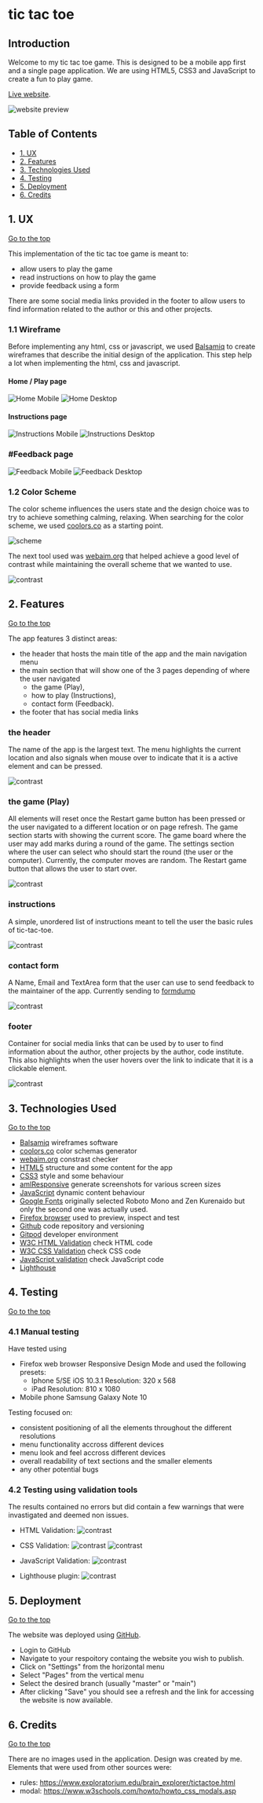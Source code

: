 # tic tac toe

## Introduction

Welcome to my tic tac toe game. This is designed to be a mobile app first and a single page application.
We are using HTML5, CSS3 and JavaScript to create a fun to play game.

[Live website](https://kaospctqc.github.io/tic-tac-toe/).

![website preview](assets/images/tic-tac-toe-responsive.webp)

## Table of Contents

-   [1. UX](#ux)
-   [2. Features](#features)
-   [3. Technologies Used](#technologies-used)
-   [4. Testing](#testing)
-   [5. Deployment](#deployment)
-   [6. Credits](#credits)

<a name="ux"></a>
## 1. UX
[Go to the top](#table-of-contents)

This implementation of the tic tac toe game is meant to:
- allow users to play the game
- read instructions on how to play the game
- provide feedback using a form

There are some social media links provided in the footer to allow users to find information related to the author or this and other projects.

### 1.1 Wireframe

Before implementing any html, css or javascript, we used [Balsamiq](https://balsamiq.com/) to create wireframes that describe the initial design of the application. This step help a lot when implementing the html, css and javascript.

#### Home / Play page
![Home Mobile](assets/images/home-mobile.webp)
![Home Desktop](assets/images/home-desktop.webp)

#### Instructions page
![Instructions Mobile](assets/images/instructions-mobile.webp)
![Instructions Desktop](assets/images/instructions-desktop.webp)

### #Feedback page
![Feedback Mobile](assets/images/feedback-mobile.webp)
![Feedback Desktop](assets/images/feedback-desktop.webp)

### 1.2 Color Scheme

The color scheme influences the users state and the design choice was to try to achieve something calming, relaxing.
When searching for the color scheme, we used [coolors.co](https://coolors.co/ebede9-d2d4c8-b8bdb5-889696-5f7470) as a starting point.

![scheme](assets/images/tic-tac-toe-color-scheme.webp)

The next tool used was [webaim.org](https://webaim.org/resources/contrastchecker/) that helped achieve a good level of contrast while maintaining the overall scheme that we wanted to use.

![contrast](assets/images/tic-tac-toe-contrast-checker.webp)

<a name="features"></a>
## 2. Features
[Go to the top](#table-of-contents)

The app features 3 distinct areas: 
- the header that hosts the main title of the app and the main navigation menu
- the main section that will show one of the 3 pages depending of where the user navigated
    - the game (Play), 
    - how to play (Instructions), 
    - contact form (Feedback).
- the footer that has social media links

### the header
The name of the app is the largest text. 
The menu highlights the current location and also signals when mouse over to indicate that it is a active element and can be pressed.

![contrast](assets/images/tic-tac-toe-header.png)

### the game (Play)
All elements will reset once the Restart game button has been pressed or the user navigated to a different location or on page refresh.
The game section starts with showing the current score. 
The game board where the user may add marks during a round of the game.
The settings section where the user can select who should start the round (the user or the computer). 
Currently, the computer moves are random.
The Restart game button that allows the user to start over.

![contrast](assets/images/tic-tac-toe-the-game.png)

### instructions
A simple, unordered list of instructions meant to tell the user the basic rules of tic-tac-toe.

![contrast](assets/images/tic-tac-toe-instructions.png)

### contact form
A Name, Email and TextArea form that the user can use to send feedback to the maintainer of the app. Currently sending to [formdump](https://formdump.codeinstitute.net/)

![contrast](assets/images/tic-tac-toe-feedback.png)

### footer
Container for social media links that can be used by to user to find information about the author, other projects by the author, code institute. This also highlights when the user hovers over the link to indicate that it is a clickable element.

![contrast](assets/images/tic-tac-toe-footer.png)

<a name="technologies-used"></a>
## 3. Technologies Used
[Go to the top](#table-of-contents)

- [Balsamiq](https://balsamiq.com/) wireframes software
- [coolors.co](https://coolors.co/) color schemas generator
- [webaim.org](https://webaim.org/resources/contrastchecker/) constrast checker
- [HTML5](https://en.wikipedia.org/wiki/HTML5) structure and some content for the app
- [CSS3](https://en.wikipedia.org/wiki/CSS) style and some behaviour
- [amIResponsive](http://ami.responsivedesign.is/) generate screenshots for various screen sizes
- [JavaScript](https://en.wikipedia.org/wiki/JavaScript) dynamic content behaviour
- [Google Fonts](https://fonts.google.com/) originally selected Roboto Mono and Zen Kurenaido but only the second one was actually used.
- [Firefox browser](https://www.mozilla.org/) used to preview, inspect and test 
- [Github](https://github.com/) code repository and versioning
- [Gitpod](https://www.gitpod.io/) developer environment
- [W3C HTML Validation](https://validator.w3.org/) check HTML code
- [W3C CSS Validation](https://jigsaw.w3.org/css-validator/) check CSS code
- [JavaScript validation](https://jshint.com/) check JavaScript code
- [Lighthouse](https://developers.google.com/web/tools/lighthouse)

<a name="testing"></a>
## 4. Testing
[Go to the top](#table-of-contents)

### 4.1 Manual testing

Have tested using 
- Firefox web browser Responsive Design Mode and used the following presets:
    - Iphone 5/SE iOS 10.3.1 Resolution: 320 x 568
    - iPad Resolution: 810 x 1080
- Mobile phone Samsung Galaxy Note 10 

Testing focused on:
- consistent positioning of all the elements throughout the different resolutions
- menu functionality accross different devices
- menu look and feel accross different devices
- overall readability of text sections and the smaller elements
- any other potential bugs

### 4.2 Testing using validation tools

The results contained no errors but did contain a few warnings that were invastigated and deemed non issues.
- HTML Validation:
![contrast](assets/images/tic-tac-toe-html-checker.png)

- CSS Validation:
![contrast](assets/images/tic-tac-toe-css-checker.png)
![contrast](assets/images/tic-tac-toe-css-checker-warnings.png)

- JavaScript Validation:
![contrast](assets/images/tic-tac-toe-javascript-checker.png)

- Lighthouse plugin:
![contrast](assets/images/tic-tac-toe-lighthouse.png)

<a name="deployment"></a>
## 5. Deployment
[Go to the top](#table-of-contents)

The website was deployed using [GitHub](https://github.com/).
- Login to GitHub
- Navigate to your respoitory containg the website you wish to publish.
- Click on "Settings" from the horizontal menu
- Select "Pages" from the vertical menu
- Select the desired branch (usually "master" or "main")
- After clicking "Save" you should see a refresh and the link for accessing the website is now available.

<a name="credits"></a>
## 6. Credits
[Go to the top](#table-of-contents)

There are no images used in the application. Design was created by me.
Elements that were used from other sources were:
- rules: https://www.exploratorium.edu/brain_explorer/tictactoe.html
- modal: https://www.w3schools.com/howto/howto_css_modals.asp